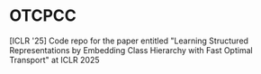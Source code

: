# OTCPCC
[ICLR '25] Code repo for the paper entitled "Learning Structured Representations by Embedding Class Hierarchy with Fast Optimal Transport" at ICLR 2025
